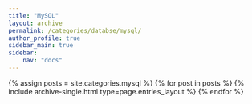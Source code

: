```yaml
---
title: "MySQL"
layout: archive
permalink: /categories/databse/mysql/
author_profile: true
sidebar_main: true
sidebar:
    nav: "docs"
---
```


{% assign posts = site.categories.mysql %}
{% for post in posts %} {% include archive-single.html type=page.entries_layout %} {% endfor %}